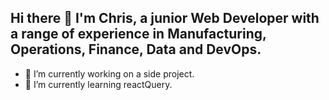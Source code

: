 ## Hi there 👋 I'm Chris, a junior Web Developer with a range of experience in Manufacturing, Operations, Finance, Data and DevOps.

- 🔭 I’m currently working on a side project. 
- 🌱 I’m currently learning reactQuery.
